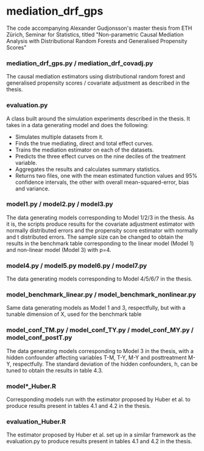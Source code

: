 # mediation_drf_gps
The code accompanying Alexander Gudjonsson's master thesis from ETH Zürich, Seminar for Statistics, titled "Non-parametric Causal Mediation Analysis with Distributional Random Forests and Generalised Propensity Scores"

### mediation_drf_gps.py / mediation_drf_covadj.py
The causal mediation estimators using distributional random forest and generalised propensity scores / covariate adjustment as described in the thesis.

### evaluation.py
A class built around the simulation experiments described in the thesis.
It takes in a data generating model and does the following:
 - Simulates multiple datasets from it.
 - Finds the true mediating, direct and total effect curves.
 - Trains the mediation estimator on each of the datasets.
 - Predicts the three effect curves on the nine deciles of the treatment variable.
 - Aggregates the results and calculates summary statistics.
 - Returns two files, one with the mean estimated function values and 95% confidence intervals,
   the other with overall mean-squared-error, bias and variance.


### model1.py / model2.py / model3.py
The data generating models corresponding to Model 1/2/3 in the thesis. As it is, the scripts produce results for the covariate adjustment estimator with normally distributed errors and the propensity score estimator with normally and t distributed errors. The sample size can be changed to obtain the results in the benchmark table corresponding to the linear model (Model 1) and non-linear model (Model 3) with p=4.

### model4.py / model5.py model6.py / model7.py
The data generating models corresponding to Model 4/5/6/7 in the thesis. 

### model_benchmark_linear.py / model_benchmark_nonlinear.py
Same data generating models as Model 1 and 3, respectfully, but with a tunable dimension of X, used for the benchmark table 

### model_conf_TM.py / model_conf_TY.py / model_conf_MY.py / model_conf_postT.py
The data generating models corresponding to Model 3 in the thesis, with a hidden confounder affecting variables T-M, T-Y, M-Y and posttreatment M-Y, respectfully. The standard deviation of the hidden confounders, h, can be tuned to obtain the results in table 4.3.

### model*_Huber.R
Corresponding models run with the estimator proposed by Huber et al. to produce results present in tables 4.1 and 4.2 in the thesis.

### evaluation_Huber.R
The estimator proposed by Huber et al. set up in a similar framework as the evaluation.py to produce results present in tables 4.1 and 4.2 in the thesis.
